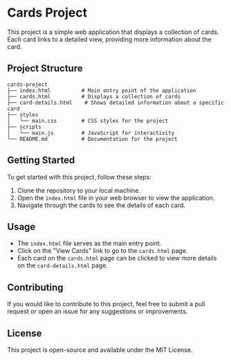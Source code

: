# Cards Project

This project is a simple web application that displays a collection of cards. Each card links to a detailed view, providing more information about the card.

## Project Structure

```
cards-project
├── index.html          # Main entry point of the application
├── cards.html          # Displays a collection of cards
├── card-details.html    # Shows detailed information about a specific card
├── styles
│   └── main.css        # CSS styles for the project
├── scripts
│   └── main.js         # JavaScript for interactivity
└── README.md           # Documentation for the project
```

## Getting Started

To get started with this project, follow these steps:

1. Clone the repository to your local machine.
2. Open the `index.html` file in your web browser to view the application.
3. Navigate through the cards to see the details of each card.

## Usage

- The `index.html` file serves as the main entry point.
- Click on the "View Cards" link to go to the `cards.html` page.
- Each card on the `cards.html` page can be clicked to view more details on the `card-details.html` page.

## Contributing

If you would like to contribute to this project, feel free to submit a pull request or open an issue for any suggestions or improvements.

## License

This project is open-source and available under the MIT License.